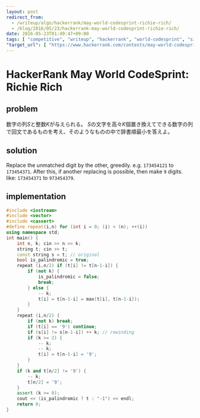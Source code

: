 ```yaml
---
layout: post
redirect_from:
  - /writeup/algo/hackerrank/may-world-codesprint-richie-rich/
  - /blog/2016/05/23/hackerrank-may-world-codesprint-richie-rich/
date: 2016-05-23T01:49:47+09:00
tags: [ "competitive", "writeup", "hackerrank", "world-codesprint", "simulation" ]
"target_url": [ "https://www.hackerrank.com/contests/may-world-codesprint/challenges/richie-rich" ]
---
```


# HackerRank May World CodeSprint: Richie Rich

## problem

数字の列$S$と整数$K$が与えられる。
$S$の文字を高々$K$個置き換えてできる数字の列で回文であるものを考え、そのようなものの中で辞書順最小を答えよ。

## solution

Replace the unmatched digit by the other, greedily.  e.g. `173454121` to `173454371`.
After this, if another replacing is possible, then make `9` digits. like: `173454371` to `973454379`.

## implementation

``` c++
#include <iostream>
#include <vector>
#include <cassert>
#define repeat(i,n) for (int i = 0; (i) < (n); ++(i))
using namespace std;
int main() {
    int n, k; cin >> n >> k;
    string t; cin >> t;
    const string s = t; // original
    bool is_palindromic = true;
    repeat (i,n/2) if (t[i] != t[n-1-i]) {
        if (not k) {
            is_palindromic = false;
            break;
        } else {
            -- k;
            t[i] = t[n-1-i] = max(t[i], t[n-1-i]);
        }
    }
    repeat (i,n/2) {
        if (not k) break;
        if (t[i] == '9') continue;
        if (s[i] != s[n-1-i]) ++ k; // rewinding
        if (k >= 2) {
            -- k;
            -- k;
            t[i] = t[n-1-i] = '9';
        }
    }
    if (k and t[n/2] != '9') {
        -- k;
        t[n/2] = '9';
    }
    assert (k >= 0);
    cout << (is_palindromic ? t : "-1") << endl;
    return 0;
}
```
